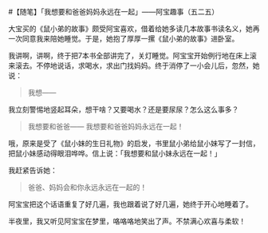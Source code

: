 #【随笔】「我想要和爸爸妈妈永远在一起」——阿宝趣事（五二五）

大宝买的《鼠小弟的故事》颇受阿宝喜欢，借着给她多读几本故事书读名义，她再一次同意我来陪她睡觉。于是，她抱了厚厚一摞《鼠小弟的故事》进卧室。

我讲啊，讲啊，终于把7本书全部讲完了，关灯睡觉。阿宝宝开始例行地在床上滚来滚去。不停地说话，求喝水，求出门找妈妈。终于消停了一小会儿后，忽然，她说：

> 我想——

我立刻警惕地竖起耳朵，想干啥？又要喝水？还是要尿尿？怎么这么事多？

> 我想要和爸爸——
> 我想要和爸爸妈妈永远在一起！

哦，原来是受了《鼠小妹的生日礼物》的启发，书里鼠小弟给鼠小妹写了一封信，把鼠小妹感动得眼泪哗哗。信上说：「我想要和鼠小妹永远在一起！」

我赶紧告诉她：

> 爸爸、妈妈会和你永远永远在一起的！

阿宝宝把这个话语重复了好几遍，我也跟着说了好几遍，她终于开心地睡着了。

半夜里，我又听见阿宝宝在梦里，咯咯咯地笑出了声。不禁满心欢喜与柔软！
